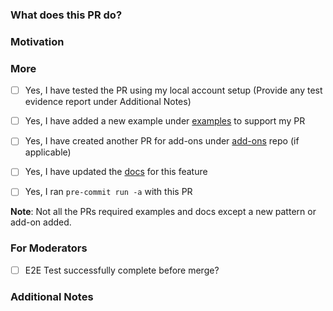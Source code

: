 
### What does this PR do?

<!-- A brief description of the change being made with this pull request. -->


### Motivation

<!-- What inspired you to submit this pull request? -->


### More

- [ ] Yes, I have tested the PR using my local account setup  (Provide any test evidence report under Additional Notes)
- [ ] Yes, I have added a new example under [examples](https://github.com/aws-ia/terraform-aws-eks-blueprints/tree/main/examples) to support my PR
- [ ] Yes, I have created another PR for add-ons under [add-ons](https://github.com/aws-samples/eks-blueprints-add-ons) repo (if applicable)
- [ ] Yes, I have updated the [docs](https://github.com/aws-ia/terraform-aws-eks-blueprints/tree/main/docs) for this feature
- [ ] Yes, I ran `pre-commit run -a` with this PR


**Note**: Not all the PRs required examples and docs except a new pattern or add-on added.

### For Moderators
- [ ] E2E Test successfully complete before merge?

### Additional Notes

<!-- Anything else we should know when reviewing? -->
